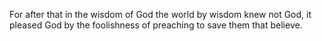 For after that in the wisdom of God the world by wisdom knew not God, it pleased God by the foolishness of preaching to save them that believe.
